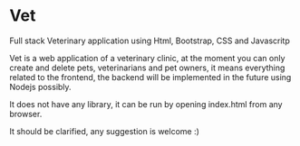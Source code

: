 # Vet
Full stack Veterinary application using Html, Bootstrap, CSS and Javascritp

Vet is a web application of a veterinary clinic, at the moment you can only create and delete pets, veterinarians and pet owners, it means everything related to the frontend, the backend will be implemented in the future using Nodejs possibly.

It does not have any library, it can be run by opening index.html from any browser.

It should be clarified, any suggestion is welcome :)
